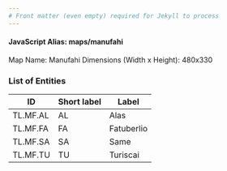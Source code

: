 ```yaml
---
# Front matter (even empty) required for Jekyll to process
---
```


#### JavaScript Alias: maps/manufahi

Map Name: Manufahi
Dimensions (Width x Height): 480x330







### List of Entities

ID | Short label | Label
---|---|---|
TL.MF.AL|AL|Alas
TL.MF.FA|FA|Fatuberlio
TL.MF.SA|SA|Same
TL.MF.TU|TU|Turiscai